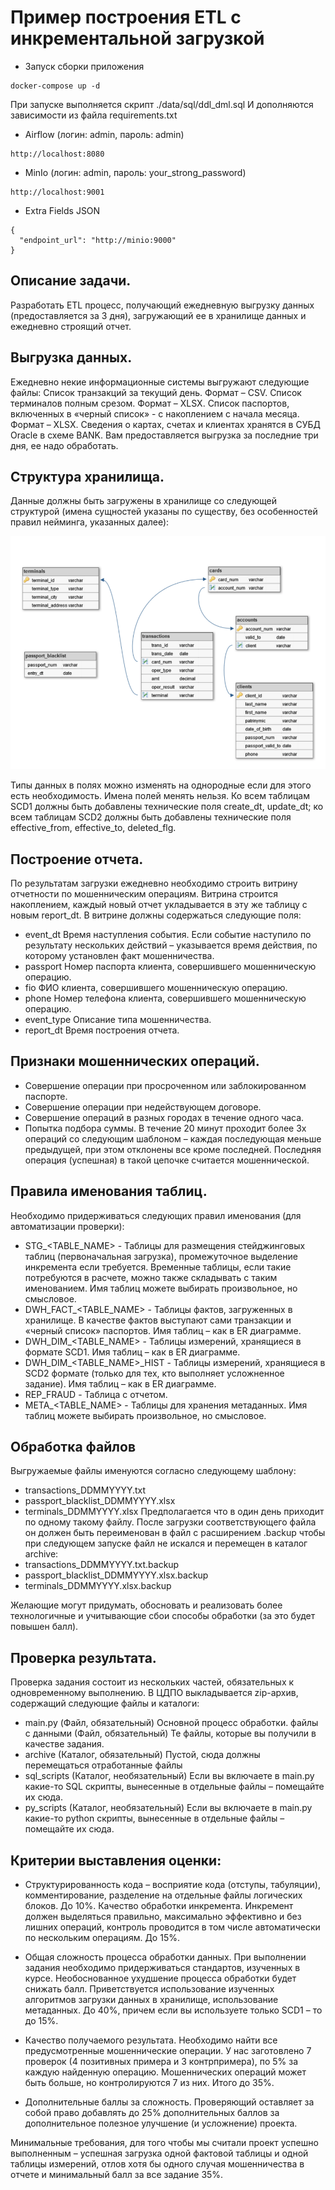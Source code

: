 # Пример построения ETL с инкрементальной загрузкой

- Запуск сборки приложения
```commandline
docker-compose up -d
```

При запуске выполняется скрипт ./data/sql/ddl_dml.sql
И дополняются зависимости из файла requirements.txt

- Airflow (логин: admin, пароль: admin)
```
http://localhost:8080
```

- MinIo (логин: admin, пароль: your_strong_password)
```
http://localhost:9001
```

- Extra Fields JSON
```
{
  "endpoint_url": "http://minio:9000"
}
```

## Описание задачи.
Разработать ETL процесс, получающий ежедневную выгрузку данных (предоставляется за 3 дня), загружающий ее в хранилище 
данных и ежедневно строящий отчет.

## Выгрузка данных.
Ежедневно некие информационные системы выгружают следующие
файлы:
Список транзакций за текущий день. Формат – CSV.
Список терминалов полным срезом. Формат – XLSX.
Список паспортов, включенных в «черный список» - с накоплением с
начала месяца. Формат – XLSX.
Сведения о картах, счетах и клиентах хранятся в СУБД Oracle в схеме
BANK.
Вам предоставляется выгрузка за последние три дня, ее надо обработать.

## Структура хранилища.
Данные должны быть загружены в хранилище со следующей структурой
(имена сущностей указаны по существу, без особенностей правил
нейминга,
указанных далее):

![plot](./images/1.png)

Типы данных в полях можно изменять на однородные если для этого есть
необходимость. Имена полей менять нельзя. Ко всем таблицам SCD1
должны быть
добавлены технические поля create_dt, update_dt; ко всем таблицам SCD2
должны быть добавлены технические поля effective_from, effective_to,
deleted_flg.

## Построение отчета.
По результатам загрузки ежедневно необходимо строить витрину
отчетности по мошенническим операциям. Витрина строится
накоплением,
каждый новый отчет укладывается в эту же таблицу с новым report_dt.
В витрине должны содержаться следующие поля:
- event_dt
Время наступления события. Если событие наступило по
результату нескольких действий – указывается время действия,
по которому установлен факт мошенничества.
- passport
Номер паспорта клиента, совершившего мошенническую
операцию.
- fio
ФИО клиента, совершившего мошенническую операцию.
- phone
Номер телефона клиента, совершившего мошенническую
операцию.
- event_type
Описание типа мошенничества.
- report_dt
Время построения отчета.

## Признаки мошеннических операций.
- Совершение операции при просроченном или заблокированном
паспорте.
- Совершение операции при недействующем договоре.
- Совершение операций в разных городах в течение одного часа.
- Попытка подбора суммы. В течение 20 минут проходит более 3х операций со следующим шаблоном – каждая последующая меньше 
предыдущей, при этом отклонены все кроме последней. Последняя операция (успешная) в такой цепочке считается мошеннической.

## Правила именования таблиц.
Необходимо придерживаться следующих правил именования (для автоматизации проверки):
- STG_<TABLE_NAME> - Таблицы для размещения стейджинговых таблиц (первоначальная загрузка), промежуточное выделение 
инкремента если требуется. Временные таблицы, если такие потребуются в расчете, можно также складывать с таким именованием. 
Имя таблиц можете выбирать произвольное, но смысловое.
- DWH_FACT_<TABLE_NAME> - Таблицы фактов, загруженных в хранилище. В качестве фактов выступают сами транзакции и 
«черный список» паспортов. Имя таблиц – как в ER диаграмме.
- DWH_DIM_<TABLE_NAME> - Таблицы измерений, хранящиеся в формате SCD1. Имя таблиц – как в ER диаграмме.
- DWH_DIM_<TABLE_NAME>_HIST - Таблицы измерений, хранящиеся в SCD2 формате (только для тех, кто выполняет усложненное задание). 
Имя таблиц – как в ER диаграмме.
- REP_FRAUD - Таблица с отчетом.
- META_<TABLE_NAME> - Таблицы для хранения метаданных. Имя таблиц можете выбирать произвольное, но смысловое.

## Обработка файлов
Выгружаемые файлы именуются согласно следующему шаблону:
- transactions_DDMMYYYY.txt
- passport_blacklist_DDMMYYYY.xlsx
- terminals_DDMMYYYY.xlsx
Предполагается что в один день приходит по одному такому файлу. После загрузки соответствующего файла он должен быть 
переименован в файл с расширением .backup чтобы при следующем запуске файл не искался и перемещен в каталог archive:
- transactions_DDMMYYYY.txt.backup
- passport_blacklist_DDMMYYYY.xlsx.backup
- terminals_DDMMYYYY.xlsx.backup

Желающие могут придумать, обосновать и реализовать более технологичные и учитывающие сбои способы обработки (за это будет повышен балл).

## Проверка результата.
Проверка задания состоит из нескольких частей, обязательных к одновременному выполнению.
В ЦДПО выкладывается zip-архив, содержащий следующие файлы и
каталоги:
- main.py (Файл, обязательный)
Основной процесс обработки.
файлы с данными (Файл, обязательный)
Те файлы, которые вы получили в качестве задания.
- archive Каталог, обязательный)
Пустой, сюда должны перемещаться отработанные файлы
- sql_scripts Каталог, необязательный)
Если вы включаете в main.py какие-то SQL скрипты, вынесенные в
отдельные файлы – помещайте их сюда.
- py_scripts Каталог, необязательный)
Если вы включаете в main.py какие-то python скрипты, вынесенные в
отдельные файлы – помещайте их сюда.

## Критерии выставления оценки:
- Структурированность кода – восприятие кода (отступы, табуляции), комментирование, разделение на отдельные файлы логических 
блоков. До 10%. Качество обработки инкремента. Инкремент должен выделяться правильно, максимально эффективно и без лишних 
операций, контроль проводится в том числе автоматически по нескольким операциям. До 15%.

- Общая сложность процесса обработки данных. При выполнении задания необходимо придерживаться стандартов, изученных в курсе. 
Необоснованное ухудшение процесса обработки будет снижать балл. Приветствуется использование изученных алгоритмов загрузки 
данных в хранилище, использование метаданных. До 40%, причем если вы используете только SCD1 – то до 15%.

- Качество получаемого результата. Необходимо найти все предусмотренные мошеннические операции. У нас заготовлено 7 проверок 
4 позитивных примера и 3 контрпримера), по 5% за каждую найденную операцию. Мошеннических операций может быть больше, 
но контролируются 7 из них. Итого до 35%.

- Дополнительные баллы за сложность. Проверяющий оставляет за собой право добавлять до 25% дополнительных баллов за 
дополнительное полезное улучшение (и усложнение) проекта.

Минимальные требования, для того чтобы мы считали проект успешно выполненным – успешная загрузка одной фактовой таблицы 
и одной таблицы измерений, отлов хотя бы одного случая мошенничества в отчете и минимальный балл за все задание 35%.